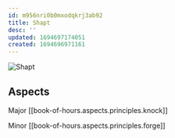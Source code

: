 ```yaml
---
id: m956nri0b0mxodqkrj3ab92
title: Shapt
desc: ''
updated: 1694697174051
created: 1694696971161
---
```

![Shapt](/assets/icon-shapt.png)

## Aspects

Major [[book-of-hours.aspects.principles.knock]]

Minor [[book-of-hours.aspects.principles.forge]]
